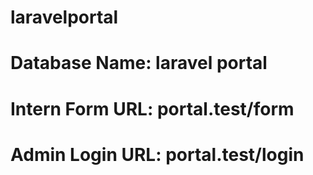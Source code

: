 # laravelportal
# Database Name: laravel portal
# Intern Form URL: portal.test/form
# Admin Login URL: portal.test/login
